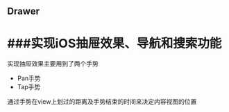## Drawer
###实现iOS抽屉效果、导航和搜索功能
=========
实现抽屉效果主要用到了两个手势
* Pan手势
* Tap手势

通过手势在view上划过的距离及手势结束的时间来决定内容视图的位置
